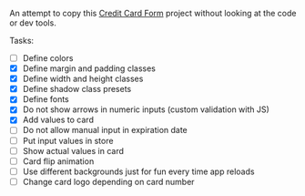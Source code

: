 An attempt to copy this [Credit Card Form](https://codepen.io/JavaScriptJunkie/full/YzzNGeR) project without looking at the code or dev tools.

Tasks:

- [ ] Define colors
- [x] Define margin and padding classes
- [x] Define width and height classes
- [x] Define shadow class presets
- [x] Define fonts
- [x] Do not show arrows in numeric inputs (custom validation with JS)
- [x] Add values to card
- [ ] Do not allow manual input in expiration date
- [ ] Put input values in store
- [ ] Show actual values in card
- [ ] Card flip animation
- [ ] Use different backgrounds just for fun every time app reloads
- [ ] Change card logo depending on card number